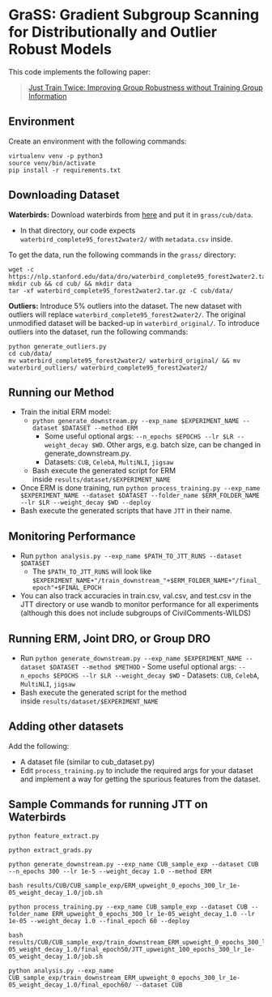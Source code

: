 # GraSS: Gradient Subgroup Scanning for Distributionally and Outlier Robust Models

This code implements the following paper: 

> [Just Train Twice: Improving Group Robustness without Training Group Information](https://arxiv.org/pdf/2107.09044.pdf)


## Environment

Create an environment with the following commands:
```
virtualenv venv -p python3
source venv/bin/activate
pip install -r requirements.txt
```

## Downloading Dataset

**Waterbirds:** Download waterbirds from [here](https://nlp.stanford.edu/data/dro/waterbird_complete95_forest2water2.tar.gz) and put it in `grass/cub/data`.
  - In that directory, our code expects `waterbird_complete95_forest2water2/` with `metadata.csv` inside.

To get the data, run the following commands in the `grass/` directory:

```
wget -c https://nlp.stanford.edu/data/dro/waterbird_complete95_forest2water2.tar.gz
mkdir cub && cd cub/ && mkdir data
tar -xf waterbird_complete95_forest2water2.tar.gz -C cub/data/
```

**Outliers:** Introduce 5% outliers into the dataset. The new dataset with outliers will replace `waterbird_complete95_forest2water2/`. The original unmodified dataset will be backed-up in `waterbird_original/`.
To introduce outliers into the dataset, run the following commands:

```
python generate_outliers.py
cd cub/data/
mv waterbird_complete95_forest2water2/ waterbird_original/ && mv waterbird_outliers/ waterbird_complete95_forest2water2/
```

## **Running our Method**

- Train the initial ERM model:
    - `python generate_downstream.py --exp_name $EXPERIMENT_NAME --dataset $DATASET --method ERM`
        - Some useful optional args: `--n_epochs $EPOCHS --lr $LR --weight_decay $WD`. Other args, e.g. batch size, can be changed in generate_downstream.py.
        - Datasets: `CUB`, `CelebA`, `MultiNLI`, `jigsaw`
    - Bash execute the generated script for ERM inside `results/dataset/$EXPERIMENT_NAME`
- Once ERM is done training, run `python process_training.py --exp_name $EXPERIMENT_NAME --dataset $DATASET --folder_name $ERM_FOLDER_NAME --lr $LR --weight_decay $WD --deploy`
- Bash execute the generated scripts that have `JTT` in their name.

## Monitoring Performance

- Run `python analysis.py --exp_name $PATH_TO_JTT_RUNS --dataset $DATASET`
    - The `$PATH_TO_JTT_RUNS` will look like `$EXPERIMENT_NAME+"/train_downstream_"+$ERM_FOLDER_NAME+"/final_epoch"+$FINAL_EPOCH`
- You can also track accuracies in train.csv, val.csv, and test.csv in the JTT directory or use wandb to monitor performance for all experiments (although this does not include subgroups of CivilComments-WILDS)

## Running ERM, Joint DRO, or Group DRO
- Run `python generate_downstream.py --exp_name $EXPERIMENT_NAME --dataset $DATASET --method $METHOD`
        - Some useful optional args: `--n_epochs $EPOCHS --lr $LR --weight_decay $WD`
        - Datasets: `CUB`, `CelebA`, `MultiNLI`, `jigsaw`
- Bash execute the generated script for the method inside `results/dataset/$EXPERIMENT_NAME`

## **Adding other datasets**

Add the following:

- A dataset file (similar to cub_dataset.py)
- Edit `process_training.py` to include the required args for your dataset and implement a way for getting the spurious features from the dataset.

## Sample Commands for running JTT on Waterbirds

```
python feature_extract.py

python extract_grads.py

python generate_downstream.py --exp_name CUB_sample_exp --dataset CUB --n_epochs 300 --lr 1e-5 --weight_decay 1.0 --method ERM

bash results/CUB/CUB_sample_exp/ERM_upweight_0_epochs_300_lr_1e-05_weight_decay_1.0/job.sh

python process_training.py --exp_name CUB_sample_exp --dataset CUB --folder_name ERM_upweight_0_epochs_300_lr_1e-05_weight_decay_1.0 --lr 1e-05 --weight_decay 1.0 --final_epoch 60 --deploy

bash results/CUB/CUB_sample_exp/train_downstream_ERM_upweight_0_epochs_300_lr_1e-05_weight_decay_1.0/final_epoch50/JTT_upweight_100_epochs_300_lr_1e-05_weight_decay_1.0/job.sh

python analysis.py --exp_name CUB_sample_exp/train_downstream_ERM_upweight_0_epochs_300_lr_1e-05_weight_decay_1.0/final_epoch60/ --dataset CUB
```
